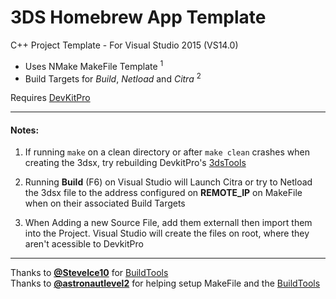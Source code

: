 3DS Homebrew App Template
===
C++ Project Template - For Visual Studio 2015 (VS14.0)

* Uses NMake MakeFile Template <sup>1</sup>
* Build Targets for *Build*, *Netload* and *Citra* <sup>2</sup>

Requires [DevKitPro]

---

#### Notes:

1. If running  `make` on a clean directory or after `make clean` crashes when creating the 3dsx, try rebuilding DevkitPro's [3dsTools]

2. Running **Build** (F6) on Visual Studio will Launch Citra or try to Netload the 3dsx file to the address configured on **REMOTE_IP** on MakeFile when on their associated Build Targets

3. When Adding a new Source File, add them externall then import them into the Project. Visual Studio will create the files on root, where they aren't acessible to DevkitPro
---

Thanks to **[@SteveIce10]** for [BuildTools]  
Thanks to **[@astronautlevel2]** for helping setup MakeFile and the [BuildTools]


[BuildTools]:https://github.com/Steveice10/buildtools
[DevKitPro]:https://sourceforge.net/projects/devkitpro/
[3dsTools]:https://github.com/devkitPro/3dstools

[@astronautlevel2]:https://github.com/astronautlevel2
[@SteveIce10]:https://github.com/Steveice10
